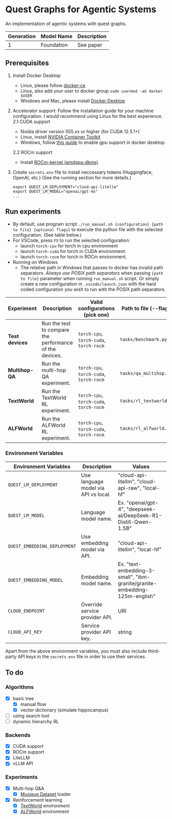 # Quest Graphs for Agentic Systems

An implementation of agentic systems with quest graphs.

| Generation | Model Name | Description |
| ---------- | ---------- | ----------- |
| 1          | Foundation | See paper   |

## Prerequisites

1.  Install Docker Desktop

    -   Linux, please follow [docker-ce](https://www.linode.com/docs/guides/installing-and-using-docker-on-ubuntu-and-debian/)
    -   Linux, also add your user to docker group `sudo usermod -aG docker $USER`
    -   Windows and Mac, please install [Docker Desktop](https://www.docker.com/products/docker-desktop)

2.  Accelerator support: Follow the installation guide for your machine configuration. I would recommend using Linux for the best experience.
    2.1 CUDA support

    -   Nvidia driver version 555.xx or higher (for CUDA 12.5.1+)
    -   Linux, install [NVIDIA Container Toolkit](https://docs.nvidia.com/datacenter/cloud-native/container-toolkit/latest/install-guide.html)
    -   Windows, follow [this guide](https://docs.docker.com/desktop/gpu/) to enable gpu support in docker desktop.

    2.2 ROCm support

    -   Install [ROCm-kernel (amdgpu-dkms)](https://rocm.docs.amd.com/projects/install-on-linux/en/latest/how-to/docker.html)

3.  Create `secrets.env` file to install neccessary tokens (Huggingface, OpenAI, etc.) (See the running section for more details.)
    ```
    export QUEST_LM_DEPLOYMENT="cloud-api-litellm"
    export QUEST_LM_MODEL="openai/gpt-4o"
    ...
    ```

## Run experiments

-   By default, use program script `./run_manual.sh {configuration} {path to file} {optional flags}` to execute the python file with the selected configuration. (See table below.)
-   For VSCode, press `F5` to run the selected configuration:
    -   launch `torch-cpu` for torch in cpu environment
    -   launch `torch-cuda` for torch in CUDA environment.
    -   launch `torch-rocm` for torch in ROCm environment.
-   Running on Windows
    -   The relative path in Windows that passes to docker has invalid path separators. _Always use POSIX path separators_ when passing `{path to file}` parameter when running `run_manual.sh` script. Or simply create a new configuration in `.vscode/launch.json` with the hard coded configuration you wish to run with the POSIX path separators.

| Experiment       | Description                                             | Valid configurations (pick one)         | Path to file (--flags)  |
| ---------------- | ------------------------------------------------------- | --------------------------------------- | ----------------------- |
| **Test devices** | Run the test to compare the performance of the devices. | `torch-cpu`, `torch-cuda`, `torch-rocm` | `tasks/benchmark.py`    |
| **Multihop-QA**  | Run the multi-hop QA experiment.                        | `torch-cpu`, `torch-cuda`, `torch-rocm` | `tasks/qa_multihop.py`  |
| **TextWorld**    | Run the TextWorld RL experiment.                        | `torch-cpu`, `torch-cuda`, `torch-rocm` | `tasks/rl_textworld.py` |
| **ALFWorld**     | Run the ALFWorld RL experiment.                         | `torch-cpu`, `torch-cuda`, `torch-rocm` | `tasks/rl_alfworld.py`  |

### Environment Variables

| Environment Variables        | Description                          | Values                                                                     |
| ---------------------------- | ------------------------------------ | -------------------------------------------------------------------------- |
| `QUEST_LM_DEPLOYMENT`        | Use language model via API vs local. | "cloud-api-litellm", "cloud-api-raw", "local-hf"                           |
| `QUEST_LM_MODEL`             | Language model name.                 | Ex. "openai/gpt-4", "deepseek-ai/DeepSeek-R1-Distill-Qwen-1.5B"            |
| `QUEST_EMBEDDING_DEPLOYMENT` | Use embedding model via API.         | "cloud-api-litellm", "local-hf"                                            |
| `QUEST_EMBEDDING_MODEL`      | Embedding model name.                | Ex. "text-embedding-3-small", "ibm-granite/granite-embedding-125m-english" |
| `CLOUD_ENDPOINT`             | Override service provider API.       | URI                                                                        |
| `CLOUD_API_KEY`              | Service provider API key.            | string                                                                     |

Apart from the above environment variables, you must also include third-party API keys in the `secrets.env` file in order to use their services.

## To do

### Algorithms

-   [x] basic tree
    -   [x] manual flow
    -   [x] vector dictionary (simulate hippocampus)
-   [ ] using search tool
-   [ ] dynamic hierarchy RL

### Backends

-   [x] CUDA support
-   [x] ROCm support
-   [x] LiteLLM
-   [x] vLLM API

### Experiments

-   [x] Multi-hop Q&A
    -   [x] [Musique Dataset](https://github.com/StonyBrookNLP/musique) loader
-   [x] Reinforcement learning
    -   [x] [TextWorld](https://github.com/microsoft/TextWorld) environment
    -   [x] [ALFWorld](https://github.com/alfworld/alfworld) environment
